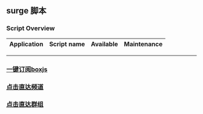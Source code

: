 ## surge 脚本
### Script Overview
|   Application   |                                      Script name                                       |   Available   | Maintenance |
|:---------------:|:--------------------------------------------------------------------------------------:|:-------------:|:-----------:|

------
### [一键订阅boxjs](http://boxjs.com/#/sub/add/https://raw.githubusercontent.com/xzxxn777/Surge/main/xzxxn.json)
### [点击直达频道](https://t.me/xzxxn777)
### [点击直达群组](https://t.me/xzxxn7777)
